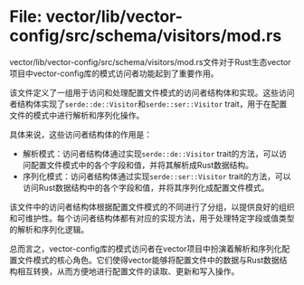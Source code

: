 # File: vector/lib/vector-config/src/schema/visitors/mod.rs

vector/lib/vector-config/src/schema/visitors/mod.rs文件对于Rust生态vector项目中vector-config库的模式访问者功能起到了重要作用。

该文件定义了一组用于访问和处理配置文件模式的访问者结构体和实现。这些访问者结构体实现了`serde::de::Visitor`和`serde::ser::Visitor` trait，用于在配置文件的模式中进行解析和序列化操作。

具体来说，这些访问者结构体的作用是：
- 解析模式：访问者结构体通过实现`serde::de::Visitor` trait的方法，可以访问配置文件模式中的各个字段和值，并将其解析成Rust数据结构。
- 序列化模式：访问者结构体通过实现`serde::ser::Visitor` trait的方法，可以访问Rust数据结构中的各个字段和值，并将其序列化成配置文件模式。

该文件中的访问者结构体根据配置文件模式的不同进行了分组，以提供良好的组织和可维护性。每个访问者结构体都有对应的实现方法，用于处理特定字段或值类型的解析和序列化逻辑。

总而言之，vector-config库的模式访问者在vector项目中扮演着解析和序列化配置文件模式的核心角色。它们使得vector能够将配置文件中的数据与Rust数据结构相互转换，从而方便地进行配置文件的读取、更新和写入操作。

